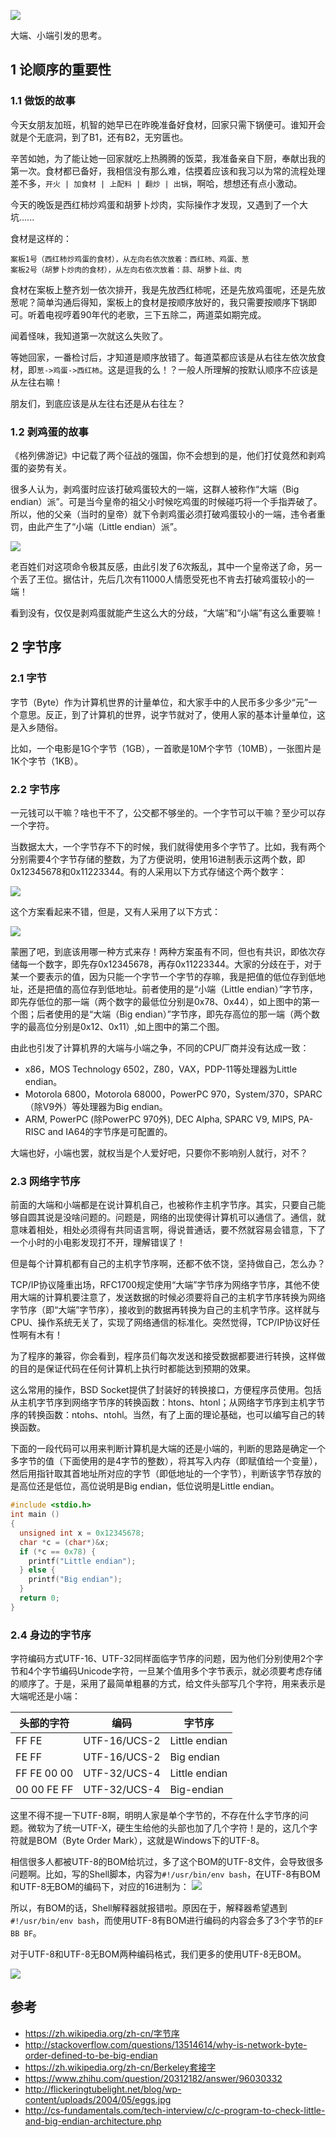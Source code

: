 ![](eggs.png)

大端、小端引发的思考。

<!--more-->

## 1 论顺序的重要性

### 1.1 做饭的故事

今天女朋友加班，机智的她早已在昨晚准备好食材，回家只需下锅便可。谁知开会就是个无底洞，到了B1，还有B2，无穷匮也。

辛苦如她，为了能让她一回家就吃上热腾腾的饭菜，我准备亲自下厨，奉献出我的第一次。食材都已备好，我相信没有那么难，估摸着应该和我习以为常的流程处理差不多，`开火 | 加食材 | 上配料 | 翻炒 | 出锅`，啊哈，想想还有点小激动。

今天的晚饭是西红柿炒鸡蛋和胡萝卜炒肉，实际操作才发现，又遇到了一个大坑......

食材是这样的：
```
案板1号（西红柿炒鸡蛋的食材），从左向右依次放着：西红柿、鸡蛋、葱
案板2号（胡萝卜炒肉的食材），从左向右依次放着：蒜、胡萝卜丝、肉
```

食材在案板上整齐划一依次排开，我是先放西红柿呢，还是先放鸡蛋呢，还是先放葱呢？简单沟通后得知，案板上的食材是按顺序放好的，我只需要按顺序下锅即可。听着电视哼着90年代的老歌，三下五除二，两道菜如期完成。

闻着怪味，我知道第一次就这么失败了。

等她回家，一番检讨后，才知道是顺序放错了。每道菜都应该是从右往左依次放食材，即`葱->鸡蛋->西红柿`。这是逗我的么！？一般人所理解的按默认顺序不应该是从左往右嘛！

朋友们，到底应该是从左往右还是从右往左？

### 1.2 剥鸡蛋的故事

《格列佛游记》中记载了两个征战的强国，你不会想到的是，他们打仗竟然和剥鸡蛋的姿势有关。

很多人认为，剥鸡蛋时应该打破鸡蛋较大的一端，这群人被称作“大端（Big endian）派”。可是当今皇帝的祖父小时候吃鸡蛋的时候碰巧将一个手指弄破了。所以，他的父亲（当时的皇帝）就下令剥鸡蛋必须打破鸡蛋较小的一端，违令者重罚，由此产生了“小端（Little endian）派”。

![](eggs.png)

老百姓们对这项命令极其反感，由此引发了6次叛乱，其中一个皇帝送了命，另一个丢了王位。据估计，先后几次有11000人情愿受死也不肯去打破鸡蛋较小的一端！

看到没有，仅仅是剥鸡蛋就能产生这么大的分歧，“大端”和“小端”有这么重要嘛！

## 2 字节序

### 2.1 字节

字节（Byte）作为计算机世界的计量单位，和大家手中的人民币多少多少“元”一个意思。反正，到了计算机的世界，说字节就对了，使用人家的基本计量单位，这是入乡随俗。

比如，一个电影是1G个字节（1GB），一首歌是10M个字节（10MB），一张图片是1K个字节（1KB）。

### 2.2 字节序

一元钱可以干嘛？啥也干不了，公交都不够坐的。一个字节可以干嘛？至少可以存一个字符。

当数据太大，一个字节存不下的时候，我们就得使用多个字节了。比如，我有两个分别需要4个字节存储的整数，为了方便说明，使用16进制表示这两个数，即0x12345678和0x11223344。有的人采用以下方式存储这个两个数字：

![](little-endian.png)

这个方案看起来不错，但是，又有人采用了以下方式：

![](big-endian.png)

蒙圈了吧，到底该用哪一种方式来存！两种方案虽有不同，但也有共识，即依次存储每一个数字，即先存0x12345678，再存0x11223344。大家的分歧在于，对于某一个要表示的值，因为只能一个字节一个字节的存嘛，我是把值的低位存到低地址，还是把值的高位存到低地址。前者使用的是“小端（Little endian）”字节序，即先存低位的那一端（两个数字的最低位分别是0x78、0x44），如上图中的第一个图；后者使用的是“大端（Big endian）”字节序，即先存高位的那一端（两个数字的最高位分别是0x12、0x11）,如上图中的第二个图。

由此也引发了计算机界的大端与小端之争，不同的CPU厂商并没有达成一致：

- x86，MOS Technology 6502，Z80，VAX，PDP-11等处理器为Little endian。
- Motorola 6800，Motorola 68000，PowerPC 970，System/370，SPARC（除V9外）等处理器为Big endian。
- ARM, PowerPC (除PowerPC 970外), DEC Alpha, SPARC V9, MIPS, PA-RISC and IA64的字节序是可配置的。

大端也好，小端也罢，就权当是个人爱好吧，只要你不影响别人就行，对不？

### 2.3 网络字节序

前面的大端和小端都是在说计算机自己，也被称作主机字节序。其实，只要自己能够自圆其说是没啥问题的。问题是，网络的出现使得计算机可以通信了。通信，就意味着相处，相处必须得有共同语言啊，得说普通话，要不然就容易会错意，下了一个小时的小电影发现打不开，理解错误了！

但是每个计算机都有自己的主机字节序啊，还都不依不饶，坚持做自己，怎么办？

TCP/IP协议隆重出场，RFC1700规定使用“大端”字节序为网络字节序，其他不使用大端的计算机要注意了，发送数据的时候必须要将自己的主机字节序转换为网络字节序（即“大端”字节序），接收到的数据再转换为自己的主机字节序。这样就与CPU、操作系统无关了，实现了网络通信的标准化。突然觉得，TCP/IP协议好任性啊有木有！

为了程序的兼容，你会看到，程序员们每次发送和接受数据都要进行转换，这样做的目的是保证代码在任何计算机上执行时都能达到预期的效果。

这么常用的操作，BSD Socket提供了封装好的转换接口，方便程序员使用。包括从主机字节序到网络字节序的转换函数：htons、htonl；从网络字节序到主机字节序的转换函数：ntohs、ntohl。当然，有了上面的理论基础，也可以编写自己的转换函数。

下面的一段代码可以用来判断计算机是大端的还是小端的，判断的思路是确定一个多字节的值（下面使用的是4字节的整数），将其写入内存（即赋值给一个变量），然后用指针取其首地址所对应的字节（即低地址的一个字节），判断该字节存放的是高位还是低位，高位说明是Big endian，低位说明是Little endian。

```C
#include <stdio.h>
int main ()
{
  unsigned int x = 0x12345678;
  char *c = (char*)&x;
  if (*c == 0x78) {
    printf("Little endian");
  } else {
    printf("Big endian");
  }
  return 0;
}
```

### 2.4 身边的字节序

字符编码方式UTF-16、UTF-32同样面临字节序的问题，因为他们分别使用2个字节和4个字节编码Unicode字符，一旦某个值用多个字节表示，就必须要考虑存储的顺序了。于是，采用了最简单粗暴的方式，给文件头部写几个字符，用来表示是大端呢还是小端：

| 头部的字符       | 编码           | 字节序           |
| ----------- | ------------ | ------------- |
| FF FE       | UTF-16/UCS-2 | Little endian |
| FE FF       | UTF-16/UCS-2 | Big endian    |
| FF FE 00 00 | UTF-32/UCS-4 | Little endian |
| 00 00 FE FF | UTF-32/UCS-4 | Big-endian    |

这里不得不提一下UTF-8啊，明明人家是单个字节的，不存在什么字节序的问题。微软为了统一UTF-X，硬生生给他的头部也加了几个字符！是的，这几个字符就是BOM（Byte Order Mark），这就是Windows下的UTF-8。

相信很多人都被UTF-8的BOM给坑过，多了这个BOM的UTF-8文件，会导致很多问题啊。比如，写的Shell脚本，内容为`#!/usr/bin/env bash`，在UTF-8有BOM和UTF-8无BOM的编码下，对应的16进制为： ![](UTF-8-BOM.png)

所以，有BOM的话，Shell解释器就报错啦。原因在于，解释器希望遇到`#!/usr/bin/env bash`，而使用UTF-8有BOM进行编码的内容会多了3个字节的`EF BB BF`。

对于UTF-8和UTF-8无BOM两种编码格式，我们更多的使用UTF-8无BOM。

![](notepad++.png)

## 参考

- <https://zh.wikipedia.org/zh-cn/字节序>
- <http://stackoverflow.com/questions/13514614/why-is-network-byte-order-defined-to-be-big-endian>
- <https://zh.wikipedia.org/zh-cn/Berkeley套接字>
- <https://www.zhihu.com/question/20312182/answer/96030332>
- <http://flickeringtubelight.net/blog/wp-content/uploads/2004/05/eggs.jpg>
- <http://cs-fundamentals.com/tech-interview/c/c-program-to-check-little-and-big-endian-architecture.php>


